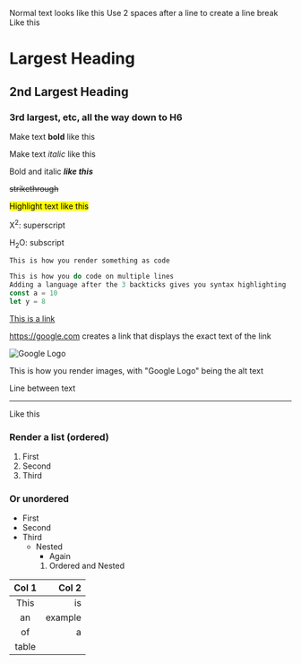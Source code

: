 Normal text looks like this
Use 2 spaces after a line to create a line break  
Like this

# Largest Heading

## 2nd Largest Heading

### 3rd largest, etc, all the way down to H6

Make text **bold** like this

Make text _italic_ like this

Bold and italic **_like this_**

~~strikethrough~~

<mark>Highlight text like this</mark>

X<sup>2</sup>: superscript

H<sub>2</sub>O: subscript

`This is how you render something as code`

```js
This is how you do code on multiple lines
Adding a language after the 3 backticks gives you syntax highlighting
const a = 10
let y = 8
```

[This is a link](https://google.com)

https://google.com creates a link that displays the exact text of the link

![Google Logo](<https://cdn.prod.website-files.com/634681057b887c6f4830fae2/6712a22812e6b71494f3a426_66e0c1b9d03cccf4b2404449_Untitled%2520design%2520(20).png>)

This is how you render images, with "Google Logo" being the alt text

Line between text

---

Like this

### Render a list (ordered)

1. First
2. Second
3. Third

### Or unordered

- First
- Second
- Third
  - Nested
    - Again
    1. Ordered and Nested

| Col 1 |   Col 2 |
| :---: | ------: |
| This  |      is |
|  an   | example |
|  of   |       a |
| table |
